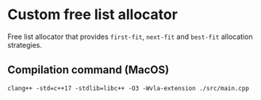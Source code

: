# Custom free list allocator

Free list allocator that provides `first-fit`, `next-fit` and `best-fit`
allocation strategies.

## Compilation command (MacOS)

```
clang++ -std=c++17 -stdlib=libc++ -O3 -Wvla-extension ./src/main.cpp
```
